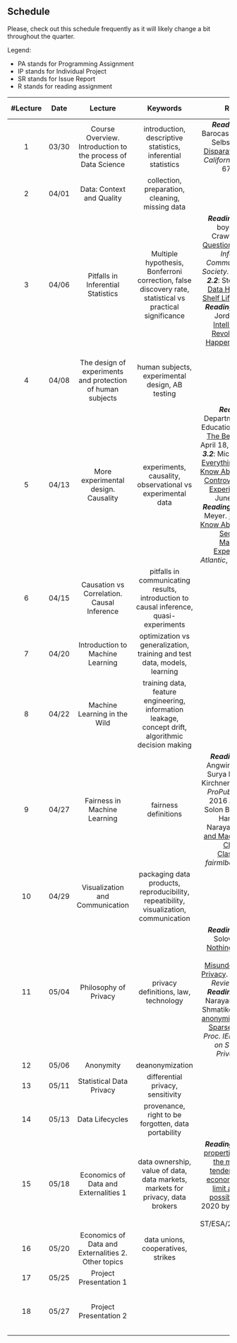 ## Schedule

Please, check out this schedule frequently as it will likely change a bit throughout the quarter.

Legend:
- PA stands for Programming Assignment
- IP stands for Individual Project
- SR stands for Issue Report
- R stands for reading assignment


| #Lecture |  Date |  Lecture |  Keywords  |  Readings | Important Dates |
|:----:|:----:|:----:|:------:|:----:|:----:|
| 1 | 03/30 | Course Overview. Introduction to the process of Data Science |  introduction, descriptive statistics, inferential statistics | ***Reading 1***: Solon Barocas and Andrew D. Selbst. [Big Data's Disparate Impact](https://papers.ssrn.com/sol3/papers.cfm?abstract_id=2477899). 104 *California Law Review* 671, 2016.  | *IP Proposal assigned* *SR assigned* |
| 2 | 04/01 | Data: Context and Quality | collection, preparation, cleaning, missing data |  |  |
| 3 | 04/06 | Pitfalls in Inferential Statistics | Multiple hypothesis, Bonferroni correction, false discovery rate, statistical vs practical significance | ***Reading 2.1***: danah boyd and Kate Crawford. [Critical Questions for Big Data](https://www.microsoft.com/en-us/research/wp-content/uploads/2012/05/CriticalQuestionsForBigDataICS.pdf). *Information, Communication, and Society.* 2012 ***Reading 2.2***: Stephen Stigler. [Data Have a Limited Shelf Life](https://hdsr.mitpress.mit.edu/pub/iu26pfw1). *HDSR* 2019. ***Reading 2.3***: Michael Jordan [Artificial Intelligence: The Revolution Hasn't Happened Yet](https://hdsr.mitpress.mit.edu/pub/wot7mkc1). *HDSR* 2019. | *PA1 assigned* *IP Proposal due* *R1 due*|
| 4 | 04/08 | The design of experiments and protection of human subjects | human subjects, experimental design, AB testing |  |   |
| 5 | 04/13 | More experimental design. Causality | experiments, causality, observational vs experimental data | ***Reading 3.1***: Department of Health, Education, and Welfare. [The Belmont Report](https://www.hhs.gov/ohrp/sites/default/files/the-belmont-report-508c_FINAL.pdf). April 18, 1979. ***Reading 3.2***: Michelle N. Meyer. [Everything You Need to Know About Facebook's Controversial Emotion Experiment](https://www.wired.com/2014/06/everything-you-need-to-know-about-facebooks-manipulative-experiment/). *Wired*, June 30, 2014. ***Reading 3.3***: Robinson Meyer. [Everything We Know About Facebook's Secret Mood Manipulation Experiment](https://www.theatlantic.com/technology/archive/2014/06/everything-we-know-about-facebooks-secret-mood-manipulation-experiment/373648/). *The Atlantic*, June 28, 2014. | *PA2 assigned* *R2 due* |
| 6 | 04/15 | Causation vs Correlation. Causal Inference | pitfalls in communicating results, introduction to causal inference, quasi-experiments |  | |
| 7 | 04/20 | Introduction to Machine Learning | optimization vs generalization, training and test data, models, learning | | *PA1 due* |
| 8 | 04/22 | Machine Learning in the Wild | training data, feature engineering, information leakage, concept drift, algorithmic decision making | | *PA3 assigned* *R3 due*  |
| 9 | 04/27 | Fairness in Machine Learning | fairness definitions | ***Reading 4.1***: Julia Angwin, Jeff Larson, Surya Mattu, Lauren Kirchner. [Machine Bias](https://www.propublica.org/article/machine-bias-risk-assessments-in-criminal-sentencing). *ProPublica*, May 23, 2016 ***Reading 4.2***: Solon Barocas, Moritz Hardt, Arvind Narayanan. [Fairness and Machine Learning Chapter 2: Classification](https://fairmlbook.org/pdf/classification.pdf). *fairmlbook.org*, 2019 | *PA2 due* |
| 10 | 04/29 | Visualization and Communication | packaging data products, reproducibility, repeatibility, visualization, communication |  | *PA4 assigned* |
| 11 | 05/04 | Philosophy of Privacy | privacy definitions, law, technology  | ***Reading 5.1***: Daniel Solove. ['I've Got Nothing to Hide' and Other Misunderstandings of Privacy](https://papers.ssrn.com/sol3/papers.cfm?abstract_id=998565). *San Diego Law Review* 44, 2007. ***Reading 5.2***: Arvind Narayanan and Vitaly Shmatikov. [Robust De-anonymization of Large Sparse Datasets](https://www.cs.utexas.edu/~shmat/shmat_oak08netflix.pdf). In *Proc. IEEE Symposium on Security and Privacy*, 2008. | *R4 due* |
| 12 | 05/06 | Anonymity | deanonymization |  | *PA3 due* | 
| 13 | 05/11 | Statistical Data Privacy | differential privacy, sensitivity |  | *PA5 assigned* *R5 due* |
| 14 | 05/13 | Data Lifecycles | provenance, right to be forgotten, data portability |  | *PA4 due* |
| 15 | 05/18 | Economics of Data and Externalities 1 | data ownership, value of data, data markets, markets for privacy, data brokers | ***Reading 6:*** [Economic properties of data and the monopolistic tendencies of data economy: policies to limit an Orwellian possibility](https://www.un.org/development/desa/publications/working-paper/wp164). 17 May 2020 by Hoi Wai Jackie Cheng ST/ESA/2020/DWP/164 | |
| 16 | 05/20 | Economics of Data and Externalities 2. Other topics | data unions, cooperatives, strikes |  | *IP due* |
| 17 | 05/25 | Project Presentation 1 |  |  | *PA5 due* *R6 due* | 
| 18 | 05/27 | Project Presentation 2 |  |  | *SR due* *PA Quiz (24 hour window opens)* |

